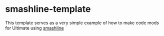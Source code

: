 # smashline-template
This template serves as a very simple example of how to make code mods for Ultimate using [smashline](https://github.com/blu-dev/smashline)
